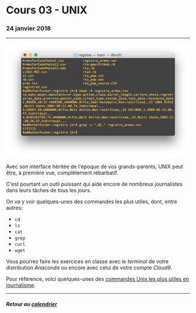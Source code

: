 # Cours 03 - UNIX

### 24 janvier 2018

-----

![](/assets/terminal.png)

Avec son interface héritée de l'époque de vos grands-parents, UNIX peut être, à première vue, complètement rébarbatif.

C'est pourtant un outil puissant qui aide encore de nombreux journalistes dans leurs tâches de tous les jours.

On va y voir quelques-unes des commandes les plus utiles, dont, entre autres:

- `cd`
- `ls`
- `cat`
- `grep`
- `curl`
- `wget`

Vous pourrez faire les exercices en classe avec le *terminal* de votre distribution *Anaconda* ou encore avec celui de votre compte *Cloud9*.

Pour référence, voici quelques-unes des [commandes Unix les plus utiles en journalisme](https://medium.com/@jeanhuguesroy/unix-pour-journalistes-1352aad18f2a).

-----

##### Retour au [calendrier](/calendrier.md)